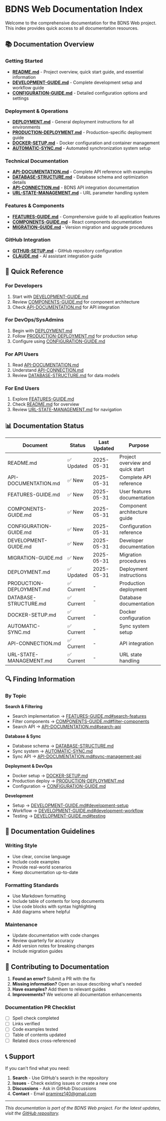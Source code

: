 # BDNS Web Documentation Index

Welcome to the comprehensive documentation for the BDNS Web project. This index provides quick access to all documentation resources.

## 📚 Documentation Overview

### Getting Started
- **[README.md](./README.md)** - Project overview, quick start guide, and essential information
- **[DEVELOPMENT-GUIDE.md](./DEVELOPMENT-GUIDE.md)** - Complete development setup and workflow guide
- **[CONFIGURATION-GUIDE.md](./CONFIGURATION-GUIDE.md)** - Detailed configuration options and settings

### Deployment & Operations
- **[DEPLOYMENT.md](./DEPLOYMENT.md)** - General deployment instructions for all environments
- **[PRODUCTION-DEPLOYMENT.md](./PRODUCTION-DEPLOYMENT.md)** - Production-specific deployment guide
- **[DOCKER-SETUP.md](./DOCKER-SETUP.md)** - Docker configuration and container management
- **[AUTOMATIC-SYNC.md](./AUTOMATIC-SYNC.md)** - Automated synchronization system setup

### Technical Documentation
- **[API-DOCUMENTATION.md](./API-DOCUMENTATION.md)** - Complete API reference with examples
- **[DATABASE-STRUCTURE.md](./DATABASE-STRUCTURE.md)** - Database schema and optimization details
- **[API-CONNECTION.md](./API-CONNECTION.md)** - BDNS API integration documentation
- **[URL-STATE-MANAGEMENT.md](./URL-STATE-MANAGEMENT.md)** - URL parameter handling system

### Features & Components
- **[FEATURES-GUIDE.md](./FEATURES-GUIDE.md)** - Comprehensive guide to all application features
- **[COMPONENTS-GUIDE.md](./COMPONENTS-GUIDE.md)** - React components documentation
- **[MIGRATION-GUIDE.md](./MIGRATION-GUIDE.md)** - Version migration and upgrade procedures

### GitHub Integration
- **[GITHUB-SETUP.md](./GITHUB-SETUP.md)** - GitHub repository configuration
- **[CLAUDE.md](./CLAUDE.md)** - AI assistant integration guide

## 🎯 Quick Reference

### For Developers
1. Start with [DEVELOPMENT-GUIDE.md](./DEVELOPMENT-GUIDE.md)
2. Review [COMPONENTS-GUIDE.md](./COMPONENTS-GUIDE.md) for component architecture
3. Check [API-DOCUMENTATION.md](./API-DOCUMENTATION.md) for API integration

### For DevOps/SysAdmins
1. Begin with [DEPLOYMENT.md](./DEPLOYMENT.md)
2. Follow [PRODUCTION-DEPLOYMENT.md](./PRODUCTION-DEPLOYMENT.md) for production setup
3. Configure using [CONFIGURATION-GUIDE.md](./CONFIGURATION-GUIDE.md)

### For API Users
1. Read [API-DOCUMENTATION.md](./API-DOCUMENTATION.md)
2. Understand [API-CONNECTION.md](./API-CONNECTION.md)
3. Review [DATABASE-STRUCTURE.md](./DATABASE-STRUCTURE.md) for data models

### For End Users
1. Explore [FEATURES-GUIDE.md](./FEATURES-GUIDE.md)
2. Check [README.md](./README.md) for overview
3. Review [URL-STATE-MANAGEMENT.md](./URL-STATE-MANAGEMENT.md) for navigation

## 📊 Documentation Status

| Document | Status | Last Updated | Purpose |
|----------|--------|--------------|---------|
| README.md | ✅ Updated | 2025-05-31 | Project overview and quick start |
| API-DOCUMENTATION.md | ✅ New | 2025-05-31 | Complete API reference |
| FEATURES-GUIDE.md | ✅ New | 2025-05-31 | User features documentation |
| COMPONENTS-GUIDE.md | ✅ New | 2025-05-31 | Component architecture guide |
| CONFIGURATION-GUIDE.md | ✅ New | 2025-05-31 | Configuration reference |
| DEVELOPMENT-GUIDE.md | ✅ New | 2025-05-31 | Developer documentation |
| MIGRATION-GUIDE.md | ✅ New | 2025-05-31 | Migration procedures |
| DEPLOYMENT.md | ✅ Updated | 2025-05-31 | Deployment instructions |
| PRODUCTION-DEPLOYMENT.md | ✅ Current | - | Production deployment |
| DATABASE-STRUCTURE.md | ✅ Current | - | Database documentation |
| DOCKER-SETUP.md | ✅ Current | - | Docker configuration |
| AUTOMATIC-SYNC.md | ✅ Current | - | Sync system setup |
| API-CONNECTION.md | ✅ Current | - | API integration |
| URL-STATE-MANAGEMENT.md | ✅ Current | - | URL state handling |

## 🔍 Finding Information

### By Topic

**Search & Filtering**
- Search implementation → [FEATURES-GUIDE.md#search-features](./FEATURES-GUIDE.md#search-features)
- Filter components → [COMPONENTS-GUIDE.md#filter-components](./COMPONENTS-GUIDE.md#filter-components)
- Search API → [API-DOCUMENTATION.md#search-api](./API-DOCUMENTATION.md#search-api)

**Database & Sync**
- Database schema → [DATABASE-STRUCTURE.md](./DATABASE-STRUCTURE.md)
- Sync system → [AUTOMATIC-SYNC.md](./AUTOMATIC-SYNC.md)
- Sync API → [API-DOCUMENTATION.md#sync-management-api](./API-DOCUMENTATION.md#sync-management-api)

**Deployment & DevOps**
- Docker setup → [DOCKER-SETUP.md](./DOCKER-SETUP.md)
- Production deploy → [PRODUCTION-DEPLOYMENT.md](./PRODUCTION-DEPLOYMENT.md)
- Configuration → [CONFIGURATION-GUIDE.md](./CONFIGURATION-GUIDE.md)

**Development**
- Setup → [DEVELOPMENT-GUIDE.md#development-setup](./DEVELOPMENT-GUIDE.md#development-setup)
- Workflow → [DEVELOPMENT-GUIDE.md#development-workflow](./DEVELOPMENT-GUIDE.md#development-workflow)
- Testing → [DEVELOPMENT-GUIDE.md#testing](./DEVELOPMENT-GUIDE.md#testing)

## 📝 Documentation Guidelines

### Writing Style
- Use clear, concise language
- Include code examples
- Provide real-world scenarios
- Keep documentation up-to-date

### Formatting Standards
- Use Markdown formatting
- Include table of contents for long documents
- Use code blocks with syntax highlighting
- Add diagrams where helpful

### Maintenance
- Update documentation with code changes
- Review quarterly for accuracy
- Add version notes for breaking changes
- Include migration guides

## 🤝 Contributing to Documentation

1. **Found an error?** Submit a PR with the fix
2. **Missing information?** Open an issue describing what's needed
3. **Have examples?** Add them to relevant guides
4. **Improvements?** We welcome all documentation enhancements

### Documentation PR Checklist
- [ ] Spell check completed
- [ ] Links verified
- [ ] Code examples tested
- [ ] Table of contents updated
- [ ] Related docs cross-referenced

## 📞 Support

If you can't find what you need:

1. **Search** - Use GitHub's search in the repository
2. **Issues** - Check existing issues or create a new one
3. **Discussions** - Ask in GitHub Discussions
4. **Contact** - Email pramirez140@gmail.com

---

*This documentation is part of the BDNS Web project. For the latest updates, visit the [GitHub repository](https://github.com/pramirez140/bdns-web).*